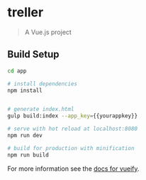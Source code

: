 # treller

> A Vue.js project

## Build Setup

``` bash
cd app

# install dependencies
npm install


# generate index.html
gulp build:index --app_key={{yourappkey}}

# serve with hot reload at localhost:8080
npm run dev

# build for production with minification
npm run build
```

For more information see the [docs for vueify](https://github.com/vuejs/vueify).
